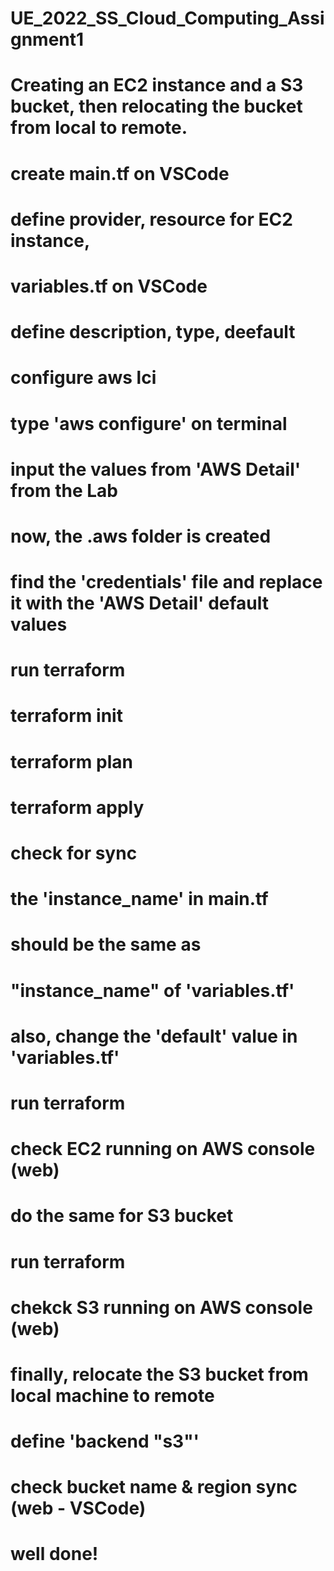 # UE_2022_SS_Cloud_Computing_Assignment1
# Creating an EC2 instance and a S3 bucket, then relocating the bucket from local to remote.

# create main.tf on VSCode
  # define provider, resource for EC2 instance,
  
# variables.tf on VSCode
  # define description, type, deefault
  
# configure aws lci
  # type 'aws configure' on terminal
  # input the values from 'AWS Detail' from the Lab
  # now, the .aws folder is created
  # find the 'credentials' file and replace it with the 'AWS Detail' default values
  
# run terraform
  # terraform init
  # terraform plan
  # terraform apply
  
# check for sync
  # the 'instance_name' in main.tf
  # should be the same as
  # "instance_name" of 'variables.tf'
  # also, change the 'default' value in 'variables.tf'

# run terraform
  # check EC2 running on AWS console (web)
  
# do the same for S3 bucket

# run terraform
  # chekck S3 running on AWS console (web)

# finally, relocate the S3 bucket from local machine to remote
  # define 'backend "s3"'
  # check bucket name & region sync (web - VSCode)

# well done!
